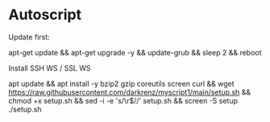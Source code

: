 # Autoscript
Update first:

apt-get update && apt-get upgrade -y && update-grub && sleep 2 && reboot

Install SSH WS / SSL WS

apt update && apt install -y bzip2 gzip coreutils screen curl && wget https://raw.githubusercontent.com/darkrenz/myscript1/main/setup.sh && chmod +x setup.sh && sed -i -e 's/\r$//' setup.sh && screen -S setup ./setup.sh
